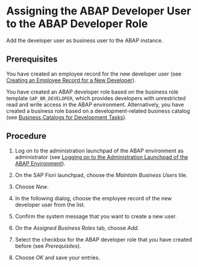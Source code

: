 <!-- loio13b2cfb49c8046d8a031e137b6142127 -->

# Assigning the ABAP Developer User to the ABAP Developer Role

Add the developer user as business user to the ABAP instance.



<a name="loio13b2cfb49c8046d8a031e137b6142127__prereq_p5l_vvq_p2b"/>

## Prerequisites

You have created an employee record for the new developer user \(see [Creating an Employee Record for a New Developer](creating-an-employee-record-for-a-new-developer-a66fdc5.md)\).

You have created an ABAP developer role based on the business role template `SAP_BR_DEVELOPER`, which provides developers with unrestricted read and write access in the ABAP environment. Alternatively, you have created a business role based on a development-related business catalog \(see [Business Catalogs for Development Tasks](../50-administration-and-ops/business-catalogs-for-development-tasks-a9f4278.md)\).



<a name="loio13b2cfb49c8046d8a031e137b6142127__steps_yzb_fnm_q2b"/>

## Procedure

1.  Log on to the administration launchpad of the ABAP environment as administrator \(see [Logging on to the Administration Launchpad of the ABAP Environment](logging-on-to-the-administration-launchpad-of-the-abap-environment-11e765e.md)\).

2.  On the SAP Fiori launchpad, choose the *Maintain Business Users* tile.

3.  Choose *New*.

4.  In the following dialog, choose the employee record of the new developer user from the list.

5.  Confirm the system message that you want to create a new user.

6.  On the *Assigned Business Roles* tab, choose *Add*.

7.  Select the checkbox for the ABAP developer role that you have created before \(see *Prerequisites*\).

8.  Choose *OK* and save your entries.


